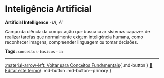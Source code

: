 # Inteligência Artificial

**Artificial Intelligence** · *IA, AI*

Campo da ciência da computação que busca criar sistemas capazes de realizar tarefas que normalmente exigem inteligência humana, como reconhecer imagens, compreender linguagem ou tomar decisões.


**Tags:** `conceitos-basicos` · `ia`

---

[:material-arrow-left: Voltar para Conceitos Fundamentais](index.md){ .md-button }
[📝 Editar este termo](https://github.com/seu-usuario/glossario-ia/edit/main/glossario.yaml){ .md-button .md-button--primary }

